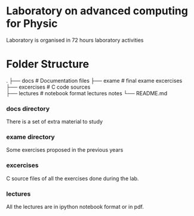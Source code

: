 # Laboratory on advanced computing for Physic

Laboratory is organised in 72 hours laboratory activities

Folder Structure
============================
.
    ├── docs                    # Documentation files
    ├── exame                   # final exame excercises
    ├── excercises              # C code sources  
    ├── lectures                # notebook format lectures notes
    └── README.md

### docs directory
There is a set of extra material to study

### exame directory
Some exercises proposed in the previous years

### excercises
C source files of all the exercises done during the lab.

### lectures
All the lectures are in ipython notebook format or in pdf.
